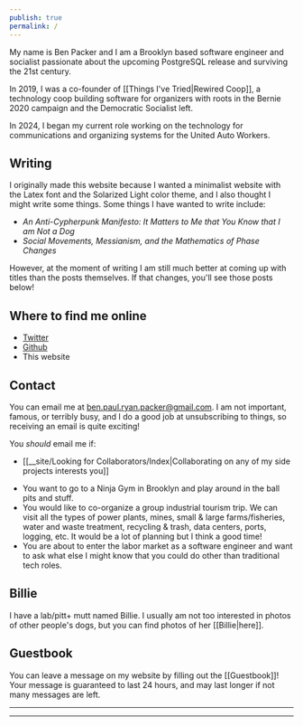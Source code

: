 ```yaml
---
publish: true
permalink: /
---
```


My name is Ben Packer and I am a Brooklyn based software engineer and socialist passionate about the upcoming PostgreSQL release and surviving the 21st century. 

In 2019, I was a co-founder of [[Things I've Tried|Rewired Coop]], a technology coop building software for organizers with roots in the Bernie 2020 campaign and the  Democratic Socialist left. 

In 2024, I began my current role working on the technology for communications and organizing systems for the United Auto Workers.

## Writing

I originally made this website because I wanted a minimalist website with the Latex font and the Solarized Light color theme, and I also thought I might write some things. Some things I have wanted to write include:

* _An Anti-Cypherpunk Manifesto: It Matters to Me that You Know that I am Not a Dog_
* _Social Movements, Messianism, and the Mathematics of Phase Changes_

However, at the moment of writing I am still much better at coming up with titles than the posts themselves. If that changes, you'll see those posts below!

## Where to find me online

* [Twitter](https://twitter.com/bean_pooker)
* [Github](https://github.com/ben-pr-p)
* This website

## Contact

You can email me at ben.paul.ryan.packer@gmail.com. I am not important, famous, or terribly busy, and I do a good job at unsubscribing to things, so receiving an email is quite exciting!

You _should_ email me if:
- [[__site/Looking for Collaborators/Index|Collaborating on any of my side projects interests you]]
* You want to go to a Ninja Gym in Brooklyn and play around in the ball pits and stuff.
* You would like to co-organize a group industrial tourism trip. We can visit all the types of power plants, mines, small & large farms/fisheries, water and waste treatment, recycling & trash, data centers, ports, logging, etc. It would be a lot of planning but I think a good time!
* You are about to enter the labor market as a software engineer and want to ask what else I might know that you could do other than traditional tech roles. 

## Billie

I have a lab/pitt+ mutt named Billie. I usually am not too interested in photos of other people's dogs, but you can find photos of her [[Billie|here]].

## Guestbook

You can leave a message on my website by filling out the [[Guestbook]]! Your message is guaranteed to last 24 hours, and may last longer if not many messages are left.

---
<div id="guestbook"></div>

---
